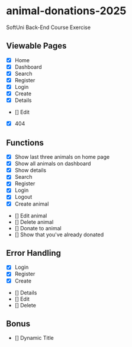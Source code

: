 # animal-donations-2025
SoftUni Back-End Course Exercise

## Viewable Pages
- [x] Home
- [x] Dashboard
- [x] Search
- [x] Register
- [x] Login
- [x] Create
- [x] Details
- [] Edit
- [x] 404

## Functions
- [x] Show last three animals on home page
- [x] Show all animals on dashboard
- [x] Show details
- [x] Search
- [x] Register
- [x] Login
- [x] Logout
- [x] Create animal
- [] Edit animal
- [] Delete animal
- [] Donate to animal
- [] Show that you've already donated

## Error Handling
 - [x] Login
 - [x] Register
 - [x] Create
 - [] Details
 - [] Edit
 - [] Delete

## Bonus
- [] Dynamic Title